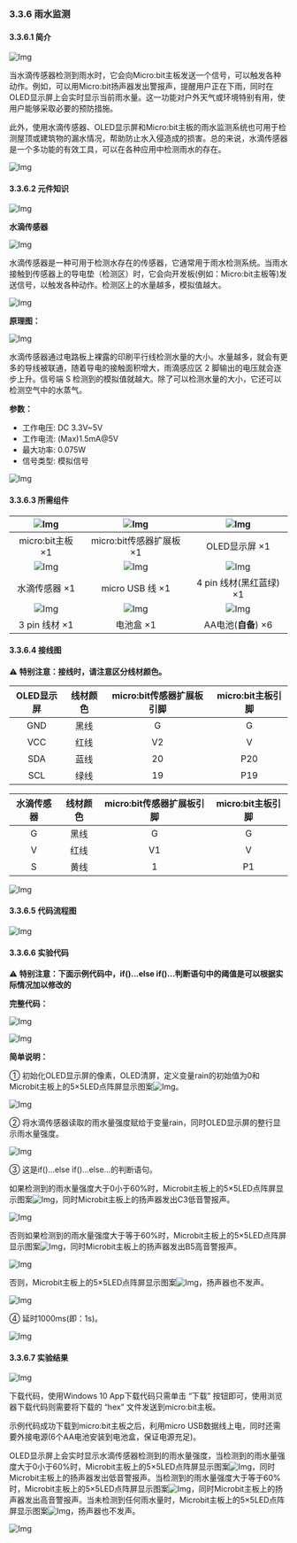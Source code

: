 ### 3.3.6 雨水监测

#### 3.3.6.1 简介

![Img](./media/top1.png)

当水滴传感器检测到雨水时，它会向Micro:bit主板发送一个信号，可以触发各种动作。例如，可以用Micro:bit扬声器发出警报声，提醒用户正在下雨，同时在OLED显示屏上会实时显示当前雨水量。这一功能对户外天气或环境特别有用，使用户能够采取必要的预防措施。

此外，使用水滴传感器、OLED显示屏和Micro:bit主板的雨水监测系统也可用于检测屋顶或建筑物的漏水情况，帮助防止水入侵造成的损害。总的来说，水滴传感器是一个多功能的有效工具，可以在各种应用中检测雨水的存在。

![Img](./media/bottom1.png)

#### 3.3.6.2 元件知识

![Img](./media/2top.png)

**水滴传感器**

![Img](./media/steam.png)

水滴传感器是一种可用于检测水存在的传感器，它通常用于雨水检测系统。当雨水接触到传感器上的导电垫（检测区）时，它会向开发板(例如：Micro:bit主板等)发送信号，以触发各种动作。检测区上的水量越多，模拟值越大。

![Img](./media/cou41.png)

**原理图：**

![Img](./media/couy41.png)

水滴传感器通过电路板上裸露的印刷平行线检测水量的大小。水量越多，就会有更多的导线被联通，随着导电的接触面积增大，雨滴感应区 2 脚输出的电压就会逐步上升。信号端 S 检测到的模拟值就越大。除了可以检测水量的大小，它还可以检测空气中的水蒸气。

**参数：**

- 工作电压: DC 3.3V~5V
- 工作电流: (Max)1.5mA@5V
- 最大功率: 0.075W
- 信号类型: 模拟信号

![Img](./media/2bottom.png)

#### 3.3.6.3 所需组件

| ![Img](./media/microbitV2.png)| ![Img](./media/ExpansionBoard.png)  |![Img](./media/OLED.png) | 
| :--: | :--: | :--: |
| micro:bit主板 ×1 | micro:bit传感器扩展板 ×1 |OLED显示屏 ×1 |
|![Img](./media/steam1.png)|![Img](./media/usb.png) |![Img](./media/4pin.png)|
| 水滴传感器 ×1|micro USB 线 ×1|4 pin 线材(黑红蓝绿) ×1 |
|![Img](./media/3pin.png)|![Img](./media/batterycase.png)|![Img](./media/AAbattery.png)|
|3 pin 线材 ×1 |电池盒 ×1|AA电池(**自备**) ×6| 

#### 3.3.6.4 接线图

⚠️ **特别注意：接线时，请注意区分线材颜色。**

| OLED显示屏 | 线材颜色 | micro:bit传感器扩展板引脚 |micro:bit主板引脚 |
| :--: | :--: | :--: | :--: |
| GND | 黑线 | G | G |
| VCC | 红线 | V2 | V |
| SDA | 蓝线 | 20 | P20 |
| SCL | 绿线 | 19 | P19 |

|水滴传感器| 线材颜色 | micro:bit传感器扩展板引脚 |micro:bit主板引脚 |
| :--: | :--: | :--: | :--: |
| G | 黑线 | G | G |
| V | 红线 | V1 | V |
| S | 黄线 | 1 | P1 |

![Img](./media/couj6.png)

#### 3.3.6.5 代码流程图

![Img](./media/flow-chart-6.png)

#### 3.3.6.6 实验代码

⚠️ **特别注意：下面示例代码中，if()...else if()...判断语句中的阈值是可以根据实际情况加以修改的**

**完整代码：**

![Img](./media/couj06.png)

![Img](./media/line1.png)

**简单说明：**

① 初始化OLED显示屏的像素，OLED清屏，定义变量rain的初始值为0和Microbit主板上的5×5LED点阵屏显示图案![Img](./media/ab3.png)。

![Img](./media/cou18.png)

② 将水滴传感器读取的雨水量强度赋给于变量rain，同时OLED显示屏的整行显示雨水量强度。

![Img](./media/cou19.png)

③ 这是if()...else if()...else...的判断语句。

如果检测到的雨水量强度大于0小于60%时，Microbit主板上的5×5LED点阵屏显示图案![Img](./media/ab2.png)，同时Microbit主板上的扬声器发出C3低音警报声。

![Img](./media/cou20.png)

否则如果检测到的雨水量强度大于等于60%时，Microbit主板上的5×5LED点阵屏显示图案![Img](./media/ab5.png)，同时Microbit主板上的扬声器发出B5高音警报声。

![Img](./media/cou21.png)

否则，Microbit主板上的5×5LED点阵屏显示图案![Img](./media/ab3.png)，扬声器也不发声。

![Img](./media/cou22.png)

④ 延时1000ms(即：1s)。

![Img](./media/cou05.png)

#### 3.3.6.7 实验结果

![Img](./media/4top.png)

下载代码，使用Windows 10 App下载代码只需单击 “下载” 按钮即可，使用浏览器下载代码则需要将下载的 “hex” 文件发送到micro:bit主板。

示例代码成功下载到micro:bit主板之后，利用micro USB数据线上电，同时还需要外接电源(6个AA电池安装到电池盒，保证电源充足)。

OLED显示屏上会实时显示水滴传感器检测到的雨水量强度，当检测到的雨水量强度大于0小于60%时，Microbit主板上的5×5LED点阵屏显示图案![Img](./media/ab2.png)，同时Microbit主板上的扬声器发出低音警报声。当检测到的雨水量强度大于等于60%时，Microbit主板上的5×5LED点阵屏显示图案![Img](./media/ab5.png)，同时Microbit主板上的扬声器发出高音警报声。当未检测到任何雨水量时，Microbit主板上的5×5LED点阵屏显示图案![Img](./media/ab3.png)，扬声器也不发声。

![Img](./media/4bottom.png)

